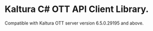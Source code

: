 # Kaltura C# OTT API Client Library.
Compatible with Kaltura OTT server version 6.5.0.29195 and above.
